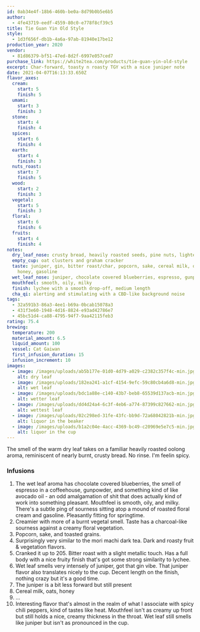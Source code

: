 ```yaml
---
id: 0ab34e4f-18b6-460b-be0a-8d79b0b5e6b5
author:
  - 4fe43719-eedf-4559-80c0-e778f8cf39c5
title: Tie Guan Yin Old Style
style:
  - 1d3f656f-db1b-4a6a-97ab-81940e17be12
production_year: 2020
vendor:
  - 81d86379-bf51-47ed-8d2f-6997e057ced7
purchase_link: https://white2tea.com/products/tie-guan-yin-old-style
excerpt: Char-forward, toasty n roasty TGY with a nice juniper note
date: 2021-04-07T16:13:33.650Z
flavor_axes:
  cream:
    start: 5
    finish: 5
  umami:
    start: 3
    finish: 3
  stone:
    start: 4
    finish: 4
  spices:
    start: 6
    finish: 4
  earth:
    start: 4
    finish: 3
  nuts_roast:
    start: 7
    finish: 5
  wood:
    start: 2
    finish: 3
  vegetal:
    start: 5
    finish: 3
  floral:
    start: 6
    finish: 6
  fruits:
    start: 4
    finish: 4
notes:
  dry_leaf_nose: crusty bread, heavily roasted seeds, pine nuts, lighter fluid, milkweed
  empty_cup: oat clusters and graham cracker
  taste: juniper, gin, bitter roast/char, popcorn, sake, cereal milk, oats n
    honey, gasoline
  wet_leaf_nose: juniper, chocolate covered blueberries, espresso, gunpowder, avocado oil
  mouthfeel: smooth, oily, milky
  finish: lychee with a smooth drop-off, medium length
  cha_qi: alerting and stimulating with a CBD-like background noise
tags:
  - 32a591b3-86a3-4ee1-b69a-0bcab15078a3
  - 431f3e60-1948-4d16-8824-e93ad42786e7
  - 45bc51d4-ca88-4795-94f7-9aa42115feb3
rating: 75.4
brewing:
  temperature: 200
  material_amount: 6.5
  liquid_amount: 100
  vessel: Cat Gaiwan
  first_infusion_duration: 15
  infusion_increment: 10
images:
  - image: /images/uploads/ab5b177e-01d0-4d79-a029-c2382c357f4c-min.jpg
    alt: dry leaf
  - image: /images/uploads/182ea241-a1cf-4154-9efc-59c80cb4a6d8-min.jpg
    alt: wet leaf
  - image: /images/uploads/bdc1a88e-c140-43b7-beb8-65539d137acb-min.jpg
    alt: wetter leaf
  - image: /images/uploads/dd4d24a4-6c3f-4eb6-a774-87399c827662-min.jpg
    alt: wettest leaf
  - image: /images/uploads/02c298ed-31fe-43fc-bb9d-72a68042821b-min.jpg
    alt: liquor in the beaker
  - image: /images/uploads/b1a2c04e-4acc-4369-bc49-c20969e5e7c5-min.jpg
    alt: liquor in the cup
---
```

The smell of the warm dry leaf takes on a familiar heavily roasted oolong aroma, reminiscent of nearly burnt, crusty bread. No rinse. I'm feelin spicy.

### Infusions

1. The wet leaf aroma has chocolate covered blueberries, the smell of espresso in a coffeehouse, gunpowder, and something kind of like avocado oil - an odd amalgamation of shit that does actually kind of work into something pleasant. Mouthfeel is smooth, oily, and milky. There's a subtle ping of sourness sitting atop a mound of roasted floral cream and gasoline. Pleasantly fitting for springtime.
2. Creamier with more of a burnt vegetal smell. Taste has a charcoal-like sourness against a creamy floral vegetation.
3. Popcorn, sake, and toasted grains.
4. Surprisingly very similar to the mori machi dark tea. Dark and roasty fruit & vegetation flavors.
5. Cranked it up to 205. Bitter roast with a slight metallic touch. Has a full body with a nice fruity finish that's got some strong similarity to lychee.
6. Wet leaf smells very intensely of juniper, got that gin vibe. That juniper flavor also translates nicely to the cup. Decent length on the finish, nothing crazy but it's a good time.
7. The juniper is a bit less forward but still present
8. Cereal milk, oats, honey
9. ...
10. Interesting flavor that's almost in the realm of what I associate with spicy chili peppers, kind of tastes like heat. Mouthfeel isn't as creamy up front but still holds a nice, creamy thickness in the throat. Wet leaf still smells like juniper but isn't as pronounced in the cup.